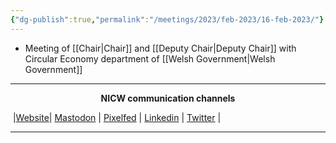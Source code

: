 ```yaml
---
{"dg-publish":true,"permalink":"/meetings/2023/feb-2023/16-feb-2023/"}
---
```



- Meeting of [[Chair\|Chair]] and [[Deputy Chair\|Deputy Chair]] with Circular Economy department of [[Welsh Government\|Welsh Government]]

***
<p style="text-align: center;font-weight:bold";>NICW communication channels</p>

󠁧 |[Website](https://nationalinfrastructurecommission.wales)| [Mastodon](https://toot.wales/@NICW) | [Pixelfed](https://pix.toot.wales/NICW) | [Linkedin](https://www.linkedin.com/company/26268509/) | [Twitter](https://twitter.com/InfraCommCymru) |
***


